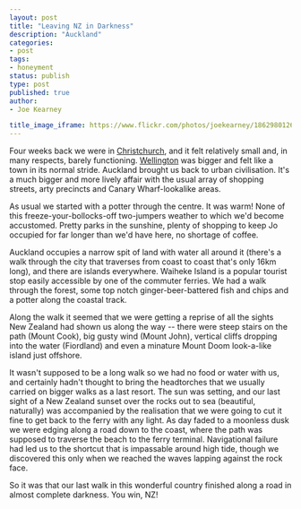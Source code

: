 ```yaml
---
layout: post
title: "Leaving NZ in Darkness"
description: "Auckland"
categories:
- post
tags:
- honeyment
status: publish
type: post
published: true
author:
- Joe Kearney

title_image_iframe: https://www.flickr.com/photos/joekearney/18629801263/in/album-72157652379606419/player/
---
```


Four weeks back we were in [Christchurch](/posts/pop-up-christchurch), and it felt relatively small and, in many respects, barely functioning. [Wellington](/posts/bumpy-strait) was bigger and felt like a town in its normal stride. Auckland brought us back to urban civilisation. It's a much bigger and more lively affair with the usual array of shopping streets, arty precincts and Canary Wharf-lookalike areas.

As usual we started with a potter through the centre. It was warm! None of this freeze-your-bollocks-off two-jumpers weather to which we'd become accustomed. Pretty parks in the sunshine, plenty of shopping to keep Jo occupied for far longer than we'd have here, no shortage of coffee.

Auckland occupies a narrow spit of land with water all around it (there's a walk through the city that traverses from coast to coast that's only 16km long), and there are islands everywhere. Waiheke Island is a popular tourist stop easily accessible by one of the commuter ferries. We had a walk through the forest, some top notch ginger-beer-battered fish and chips and a potter along the coastal track.

Along the walk it seemed that we were getting a reprise of all the sights New Zealand had shown us along the way -- there were steep stairs on the path (Mount Cook), big gusty wind (Mount John), vertical cliffs dropping into the water (Fiordland) and even a minature Mount Doom look-a-like island just offshore.

It wasn't supposed to be a long walk so we had no food or water with us, and certainly hadn't thought to bring the headtorches that we usually carried on bigger walks as a last resort. The sun was setting, and our last sight of a New Zealand sunset over the rocks out to sea (beautiful, naturally) was accompanied by the realisation that we were going to cut it fine to get back to the ferry with any light. As day faded to a moonless dusk we were edging along a road down to the coast, where the path was supposed to traverse the beach to the ferry terminal. Navigational failure had led us to the shortcut that is impassable around high tide, though we discovered this only when we reached the waves lapping against the rock face.

So it was that our last walk in this wonderful country finished along a road in almost complete darkness. You win, NZ!
